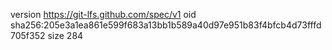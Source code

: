 version https://git-lfs.github.com/spec/v1
oid sha256:205e3a1ea861e599f683a13bb1b589a40d97e951b83f4bfcb4d73fffd705f352
size 284
